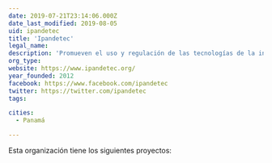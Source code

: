 ```yaml
---
date: 2019-07-21T23:14:06.000Z
date_last_modified: 2019-08-05
uid: ipandetec
title: 'Ipandetec'
legal_name: 
description: 'Promueven el uso y regulación de las tecnologías de la información y comunicación y la defensa de los derechos humanos en el entorno digital en Panamá y Centroamérica.'
org_type: 
website: https://www.ipandetec.org/
year_founded: 2012
facebook: https://www.facebook.com/ipandetec
twitter: https://twitter.com/ipandetec
tags:

cities: 
  - Panamá

---
```


Esta organización tiene los siguientes proyectos:


